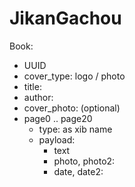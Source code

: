 JikanGachou
===========

Book:

- UUID
- cover_type: logo / photo
- title:
- author:
- cover_photo: (optional)
- page0 .. page20
  - type: as xib name
  - payload:
    - text
    - photo, photo2:
    - date, date2:
